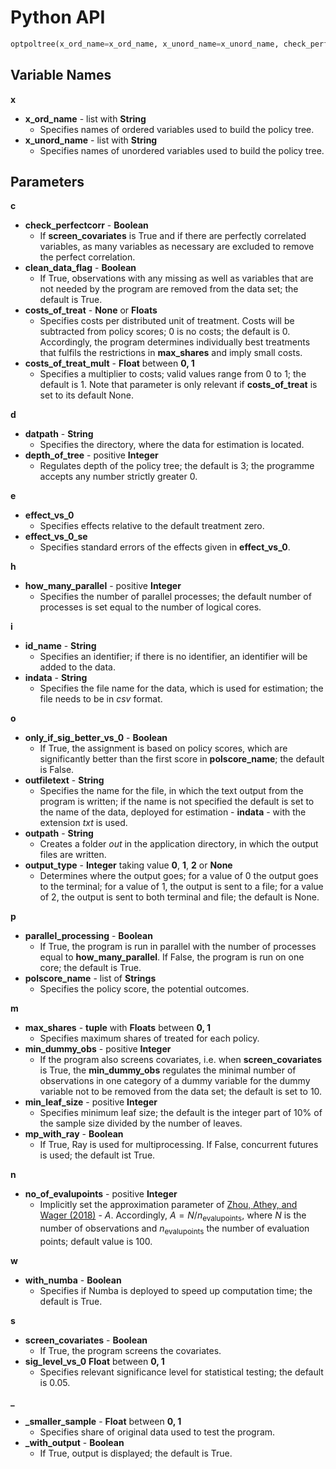 # Python API


```python
optpoltree(x_ord_name=x_ord_name, x_unord_name=x_unord_name, check_perfectcorr=check_perfectcorr, clean_data_flag=clean_data_flag, costs_of_treat=costs_of_treat, costs_of_treat=costs_of_treat, costs_of_treat_mult=costs_of_treat_mult, datpath=datpath, depth_of_tree=depth_of_tree, effect_vs_0‌=effect_vs_0‌, effect_vs_0_se=effect_vs_0_se, how_many_parallel=how_many_parallel, id_name=id_name, indata=indata, only_if_sig_better_vs_0=only_if_sig_better_vs_0, outfiletext=outfiletext, outpath=outpath, output_type=output_type, parallel_processing=parallel_processing, polscore_name=polscore_name, min_dummy_obs=min_dummy_obs, min_leaf_size=min_leaf_size, max_shares=max_shares, mp_with_ray = mp_with_ray, no_of_evalupoints=no_of_evalupoints, with_numba=with_numba, screen_covariates=screen_covariates, sig_level_vs_0=sig_level_vs_0, _smaller_sample=_smaller_sample, _with_output=_with_output)
```

## Variable Names

**x**
* <a id="x_ord_name">**x_ord_name**</a> - list with **String**
	* Specifies names of ordered variables used to build the policy tree.  
* <a id="x_unord_name">**x_unord_name**</a> - list with **String**
	* Specifies names of unordered variables used to build the policy tree.

## Parameters

**c**
* <a id="check_perfectcorr">**check_perfectcorr**</a> - **Boolean**
	* If **screen_covariates** is True and if there are perfectly correlated variables, as many variables as necessary are excluded to remove the perfect correlation.
* <a id="clean_data_flag">**clean_data_flag**</a> - **Boolean**
	* If True, observations with any missing as well as variables that are not needed by the program are removed from the data set; the default is True.
* <a id="costs_of_treat">**costs_of_treat**</a> - **None** or **Floats**
	* Specifies costs per distributed unit of treatment. Costs will be subtracted from policy scores; 0 is no costs; the default is 0. Accordingly, the program determines individually best treatments that fulfils the restrictions in **max_shares** and imply small costs.
* <a id="costs_of_treat_mult">**costs_of_treat_mult**</a> - **Float** between **0, 1**
	* Specifies a multiplier to costs; valid values range from 0 to 1; the default is 1. Note that parameter is only relevant if **costs_of_treat** is set to its default None.

**d**
* <a id="datpath">**datpath**</a> - **String**
	* Specifies the directory, where the data for estimation is located.
* <a id="depth_of_tree">**depth_of_tree**</a> - positive **Integer**
	* Regulates depth of the policy tree; the default is 3; the programme accepts any number strictly greater 0.

**e**
* <a id="effect_vs_0‌">**effect_vs_0‌**</a>
	* Specifies effects relative to the default treatment zero.
* <a id="effect_vs_0_se">**effect_vs_0_se**</a>
	* Specifies standard errors of the effects given in **effect_vs_0**.

**h**
* <a id="how_many_parallel">**how_many_parallel**</a> - positive **Integer**
	* Specifies the number of parallel processes; the default number of processes is set equal to the number of logical cores.

**i**
* <a id="id_name">**id_name**</a> - **String**
	* Specifies an identifier; if there is no identifier, an identifier will be added to the data.
* <a id="indata">**indata**</a> - **String**
	* Specifies the file name for the data, which is used for estimation; the file needs to be in *csv* format.

**o**
* <a id="only_if_sig_better_vs_0">**only_if_sig_better_vs_0**</a> - **Boolean**
	* If True, the assignment is based on policy scores, which are  significantly better than the first score in **polscore_name**; the default is False.
* <a id="outfiletext">**outfiletext**</a> - **String**
	* Specifies the name for the file, in which the text output from the program is written; if the name is not specified the default is set to the name of the data, deployed for estimation - **indata** - with the extension *txt* is used.
* <a id="outpath">**outpath**</a> - **String**
	* Creates a folder *out* in the application directory, in which the output files are written.
* <a id="output_type">**output_type**</a> - **Integer** taking value **0**, **1**, **2** or **None**
	* Determines where the output goes; for a value of 0 the output goes to the terminal; for a value of 1, the output is sent to a file; for a value of 2, the output is sent to both terminal and file; the default is None.

**p**
* <a id="parallel_processing">**parallel_processing**</a> - **Boolean**
	* If True, the program is run in parallel with the number of processes equal to **how_many_parallel**. If False, the program is run on one core; the default is True.
* <a id="polscore_name">**polscore_name**</a> - list of **Strings**
	* Specifies the policy score, the potential outcomes.

**m**
* <a id="max_shares">**max_shares**</a> - **tuple** with **Floats** between **0, 1**
	* Specifies maximum shares of treated for each policy.
* <a id="min_dummy_obs">**min_dummy_obs**</a> - positive **Integer**
	* If the program also screens covariates, i.e. when **screen_covariates** is True, the **min_dummy_obs** regulates the minimal number of observations in one category of a dummy variable for the dummy variable not to be removed from the data set; the default is set to 10.
* <a id="min_leaf_size">**min_leaf_size**</a> - positive **Integer**
	* Specifies minimum leaf size; the default is the integer part of 10% of the sample size divided by the number of leaves.
* <a id="mp_with_ray">**mp_with_ray**</a> - **Boolean**
	* If True, Ray is used for multiprocessing. If False, concurrent futures is used; the default ist True.


**n**
* <a id="no_of_evalupoints">**no_of_evalupoints**</a> - positive **Integer**
	* Implicitly set the approximation parameter of [Zhou, Athey, and Wager (2018)](https://arxiv.org/abs/1810.04778) - $A$. Accordingly, $A = N/n_{\text{evalupoints}}$, where $N$ is the number of observations and $n_{\text{evalupoints}}$ the number of evaluation points; default value is 100.

**w**
* <a id="with_numba">**with_numba**</a> - **Boolean**
	* Specifies if Numba is deployed to speed up computation time; the default is True.

**s**
* <a id="screen_covariates">**screen_covariates**</a> - **Boolean**
	* If True, the program screens the covariates.
* <a id="sig_level_vs_0">**sig_level_vs_0**</a> **Float** between **0, 1**
	* Specifies relevant significance level for statistical testing; the default is 0.05.

**_**
* <a id="_smaller_sample"> **_smaller_sample**</a> - **Float** between **0, 1**
	* Specifies share of original data used to test the program.
* <a id="_with_output"> **_with_output**</a> - **Boolean**
	* If True, output is displayed; the default is True.
